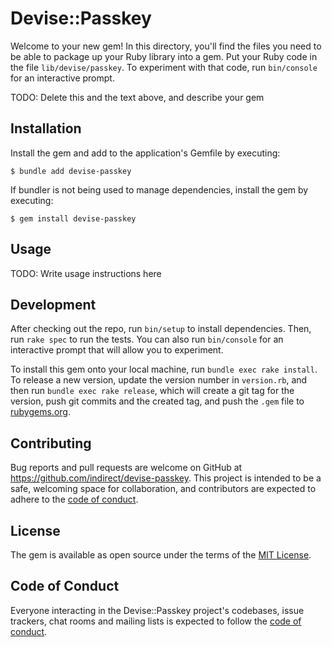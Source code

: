 # Devise::Passkey

Welcome to your new gem! In this directory, you'll find the files you need to be able to package up your Ruby library into a gem. Put your Ruby code in the file `lib/devise/passkey`. To experiment with that code, run `bin/console` for an interactive prompt.

TODO: Delete this and the text above, and describe your gem

## Installation

Install the gem and add to the application's Gemfile by executing:

    $ bundle add devise-passkey

If bundler is not being used to manage dependencies, install the gem by executing:

    $ gem install devise-passkey

## Usage

TODO: Write usage instructions here

## Development

After checking out the repo, run `bin/setup` to install dependencies. Then, run `rake spec` to run the tests. You can also run `bin/console` for an interactive prompt that will allow you to experiment.

To install this gem onto your local machine, run `bundle exec rake install`. To release a new version, update the version number in `version.rb`, and then run `bundle exec rake release`, which will create a git tag for the version, push git commits and the created tag, and push the `.gem` file to [rubygems.org](https://rubygems.org).

## Contributing

Bug reports and pull requests are welcome on GitHub at https://github.com/indirect/devise-passkey. This project is intended to be a safe, welcoming space for collaboration, and contributors are expected to adhere to the [code of conduct](https://github.com/indirect/devise-passkey/blob/main/CODE_OF_CONDUCT.md).

## License

The gem is available as open source under the terms of the [MIT License](https://opensource.org/licenses/MIT).

## Code of Conduct

Everyone interacting in the Devise::Passkey project's codebases, issue trackers, chat rooms and mailing lists is expected to follow the [code of conduct](https://github.com/indirect/devise-passkey/blob/main/CODE_OF_CONDUCT.md).
